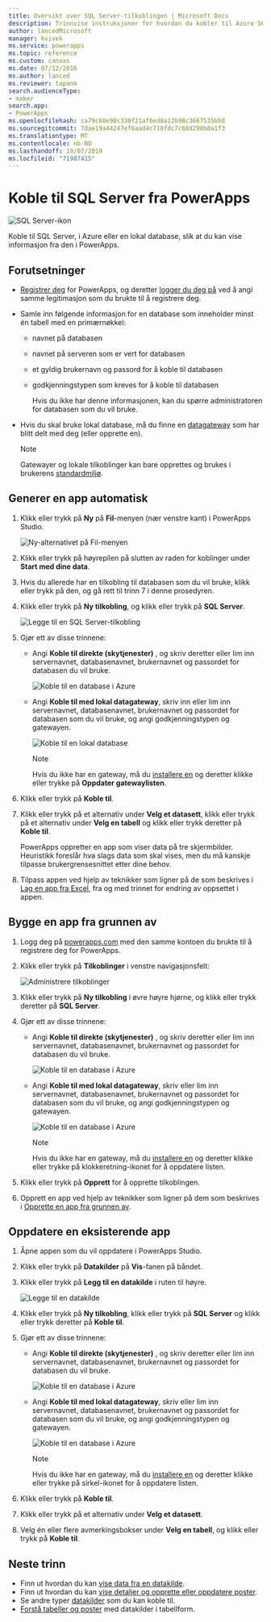 ```yaml
---
title: Oversikt over SQL Server-tilkoblingen | Microsoft Docs
description: Trinnvise instruksjoner for hvordan du kobler til Azure SQL eller en lokal SQL Server-database
author: lancedMicrosoft
manager: kvivek
ms.service: powerapps
ms.topic: reference
ms.custom: canvas
ms.date: 07/12/2016
ms.author: lanced
ms.reviewer: tapanm
search.audienceType:
- maker
search.app:
- PowerApps
ms.openlocfilehash: ca79c60e90c330f21af6ed8a12b98c3667535bb8
ms.sourcegitcommit: 7dae19a44247ef6aad4c718fdc7c68d298b0a1f3
ms.translationtype: MT
ms.contentlocale: nb-NO
ms.lasthandoff: 10/07/2019
ms.locfileid: "71987415"
---
```

# <a name="connect-to-sql-server-from-powerapps"></a>Koble til SQL Server fra PowerApps
![SQL Server-ikon](./media/connection-azure-sqldatabase/sqlicon.png)

Koble til SQL Server, i Azure eller en lokal database, slik at du kan vise informasjon fra den i PowerApps.

## <a name="prerequisites"></a>Forutsetninger

* [Registrer deg](../../signup-for-powerapps.md) for PowerApps, og deretter [logger du deg på](http://web.powerapps.com?utm_source=padocs&utm_medium=linkinadoc&utm_campaign=referralsfromdoc) ved å angi samme legitimasjon som du brukte til å registrere deg.
* Samle inn følgende informasjon for en database som inneholder minst én tabell med en primærnøkkel:
  
  * navnet på databasen
  * navnet på serveren som er vert for databasen
  * et gyldig brukernavn og passord for å koble til databasen
  * godkjenningstypen som kreves for å koble til databasen
    
    Hvis du ikke har denne informasjonen, kan du spørre administratoren for databasen som du vil bruke.
* Hvis du skal bruke lokal database, må du finne en [datagateway](../gateway-management.md) som har blitt delt med deg (eller opprette en).
  
    > [!NOTE]
  > Gatewayer og lokale tilkoblinger kan bare opprettes og brukes i brukerens [standardmiljø](../working-with-environments.md).

## <a name="generate-an-app-automatically"></a>Generer en app automatisk
1. Klikk eller trykk på **Ny** på **Fil**-menyen (nær venstre kant) i PowerApps Studio.
   
    ![Ny-alternativet på Fil-menyen](./media/connection-azure-sqldatabase/file-new.png)
2. Klikk eller trykk på høyrepilen på slutten av raden for koblinger under **Start med dine data**.
3. Hvis du allerede har en tilkobling til databasen som du vil bruke, klikk eller trykk på den, og gå rett til trinn 7 i denne prosedyren.
4. Klikk eller trykk på **Ny tilkobling**, og klikk eller trykk på **SQL Server**.
   
    ![Legge til en SQL Server-tilkobling](./media/connection-azure-sqldatabase/add-sql-connection.png)
5. Gjør ett av disse trinnene:
   
   * Angi **Koble til direkte (skytjenester)** , og skriv deretter eller lim inn servernavnet, databasenavnet, brukernavnet og passordet for databasen du vil bruke.
     
       ![Koble til en database i Azure](./media/connection-azure-sqldatabase/connect-azure.png)
   * Angi **Koble til med lokal datagateway**, skriv inn eller lim inn servernavnet, databasenavnet, brukernavnet og passordet for databasen som du vil bruke, og angi godkjenningstypen og gatewayen.
     
       ![Koble til en lokal database](./media/connection-azure-sqldatabase/connect-onprem.png)
     
       > [!NOTE]
     > Hvis du ikke har en gateway, må du [installere en](../gateway-reference.md) og deretter klikke eller trykke på **Oppdater gatewaylisten**.
6. Klikk eller trykk på **Koble til**.
7. Klikk eller trykk på et alternativ under **Velg et datasett**, klikk eller trykk på et alternativ under **Velg en tabell** og klikk eller trykk deretter på **Koble til**.
   
    PowerApps oppretter en app som viser data på tre skjermbilder. Heuristikk foreslår hva slags data som skal vises, men du må kanskje tilpasse brukergrensesnittet etter dine behov.
8. Tilpass appen ved hjelp av teknikker som ligner på de som beskrives i [Lag en app fra Excel](../get-started-create-from-data.md), fra og med trinnet for endring av oppsettet i appen.

## <a name="build-an-app-from-scratch"></a>Bygge en app fra grunnen av
1. Logg deg på [powerapps.com](https://web.powerapps.com?utm_source=padocs&utm_medium=linkinadoc&utm_campaign=referralsfromdoc) med den samme kontoen du brukte til å registrere deg for PowerApps.
2. Klikk eller trykk på **Tilkoblinger** i venstre navigasjonsfelt:  
   
    ![Administrere tilkoblinger](./media/connection-azure-sqldatabase/manage-connections.png)
3. Klikk eller trykk på **Ny tilkobling** i øvre høyre hjørne, og klikk eller trykk deretter på **SQL Server**.
4. Gjør ett av disse trinnene:
   
   * Angi **Koble til direkte (skytjenester)** , og skriv deretter eller lim inn servernavnet, databasenavnet, brukernavnet og passordet for databasen du vil bruke.
     
       ![Koble til en database i Azure](./media/connection-azure-sqldatabase/connect-azure-portal.png)
   * Angi **Koble til med lokal datagateway**, skriv eller lim inn servernavnet, databasenavnet, brukernavnet og passordet for databasen som du vil bruke, og angi godkjenningstypen og gatewayen.
     
       ![Koble til en database i Azure](./media/connection-azure-sqldatabase/connect-onprem-portal.png)
     
       > [!NOTE]
     > Hvis du ikke har en gateway, må du [installere en](../gateway-reference.md) og deretter klikke eller trykke på klokkeretning-ikonet for å oppdatere listen.
5. Klikk eller trykk på **Opprett** for å opprette tilkoblingen.
6. Opprett en app ved hjelp av teknikker som ligner på dem som beskrives i [Opprette en app fra grunnen av](../get-started-create-from-blank.md).

## <a name="update-an-existing-app"></a>Oppdatere en eksisterende app
1. Åpne appen som du vil oppdatere i PowerApps Studio.
2. Klikk eller trykk på **Datakilder** på **Vis**-fanen på båndet.
3. Klikk eller trykk på **Legg til en datakilde** i ruten til høyre.
   
    ![Legge til en datakilde](./media/connection-azure-sqldatabase/add-data-source.png)
4. Klikk eller trykk på **Ny tilkobling**, klikk eller trykk på **SQL Server** og klikk eller trykk deretter på **Koble til**.
5. Gjør ett av disse trinnene:
   
   * Angi **Koble til direkte (skytjenester)** , og skriv deretter eller lim inn servernavnet, databasenavnet, brukernavnet og passordet for databasen du vil bruke.
     
       ![Koble til en database i Azure](./media/connection-azure-sqldatabase/connect-azure-fromblank.png)
   * Angi **Koble til med lokal datagateway**, skriv eller lim inn servernavnet, databasenavnet, brukernavnet og passordet for databasen som du vil bruke, og angi godkjenningstypen og gatewayen.
     
       ![Koble til en database i Azure](./media/connection-azure-sqldatabase/connect-onprem-fromblank.png)
     
       > [!NOTE]
     > Hvis du ikke har en gateway, må du [installere en](../gateway-reference.md) og deretter klikke eller trykke på sirkel-ikonet for å oppdatere listen.
6. Klikk eller trykk på **Koble til**.
7. Klikk eller trykk på et alternativ under **Velg et datasett**.
8. Velg én eller flere avmerkingsbokser under **Velg en tabell**, og klikk eller trykk på **Koble til**.

## <a name="next-steps"></a>Neste trinn
* Finn ut hvordan du kan [vise data fra en datakilde](../add-gallery.md).
* Finn ut hvordan du kan [vise detaljer og opprette eller oppdatere poster](../add-form.md).
* Se andre typer [datakilder](../connections-list.md) som du kan koble til.  
* [Forstå tabeller og poster](../working-with-tables.md) med datakilder i tabellform.

<!--NotAvailableYet
## View the available functions ##
This connection includes the following functions:

| Function Name |  Description |
| --- | --- |
|[GetItems](connection-azure-sqldatabase.md#getitems) | Retrieves rows from a SQL table |
|[PostItem](connection-azure-sqldatabase.md#postitem) | Inserts a new row into a SQL table |
|[GetItem](connection-azure-sqldatabase.md#getitem) | Retrieves a single row from a SQL table |
|[DeleteItem](connection-azure-sqldatabase.md#deleteitem) | Deletes a row from a SQL table |
|[PatchItem](connection-azure-sqldatabase.md#patchitem) | Updates an existing row in a SQL table |
|[GetTables](connection-azure-sqldatabase.md#gettables) | Retrieves tables from a SQL database |

### GetItems
Get rows: Retrieves rows from a SQL table

#### Input properties

| Name| Data Type|Required|Description|
| ---|---|---|---|
|table|string|yes|Name of SQL table|
|$skip|integer|no|Number of entries to skip (default = 0)|
|$top|integer|no|Maximum number of entries to retrieve (default = 256)|
|$filter|string|no|An ODATA filter query to restrict the number of entries|
|$orderby|string|no|An ODATA orderBy query for specifying the order of entries|

### PostItem
Insert row: Inserts a new row into a SQL table

#### Input properties

| Name| Data Type|Required|Description|
| ---|---|---|---|
|table|string|yes|Name of SQL table|
|item| |yes|Row to insert into the specified table in SQL|

#### Output properties

| Property Name | Data Type | Required | Description |
|---|---|---|---|
|value|array|No | |


### GetItem
Get row: Retrieves a single row from a SQL table

#### Input properties

| Name| Data Type|Required|Description|
| ---|---|---|---|
|table|string|yes|Name of SQL table|
|id|string|yes|Unique identifier of the row to retrieve|

#### Output properties

| Property Name | Data Type | Required | Description |
|---|---|---|---|
|ItemInternalId|string|No | |


### DeleteItem
Delete row: Deletes a row from a SQL table

#### Input properties

| Name| Data Type|Required|Description|
| ---|---|---|---|
|table|string|yes|Name of SQL table|
|id|string|yes|Unique identifier of the row to delete|

#### Output properties
None.

### PatchItem
Update row: Updates an existing row in a SQL table

#### Input properties

| Name| Data Type|Required|Description|
| ---|---|---|---|
|table|string|yes|Name of SQL table|
|id|string|yes|Unique identifier of the row to update|
|item| |yes|Row with updated values|

#### Output properties

| Property Name | Data Type | Required | Description |
|---|---|---|---|
|ItemInternalId|string|No | &nbsp; |


### GetTables
Get tables: Retrieves tables from a SQL database

#### Input properties
None.

#### Output properties

| Property Name | Data Type | Required | Description |
|---|---|---|---|
|value|array|No | Can output the Name and DisplayName properties |

### ExecuteProcedure
Execute stored procedure: Executes a stored procedure in SQL

#### Input properties

| Name| Data Type|Required|Description|
| ---|---|---|---|
|procedure|string|yes|Procedure name|
|parameters| |yes|Input parameters|

#### Output properties
Result of the stored procedure execution.

| Property Name | Data Type | Required | Description |
|---|---|---|---|
|OutputParameters|object|No | Output parameter values |
|ReturnCode|integer|No | Return code of a procedure |
|ResultSets|object|No | Result sets|

-->
